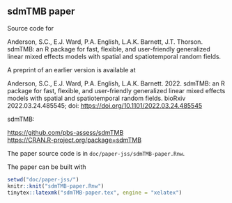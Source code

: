 ## sdmTMB paper

Source code for

Anderson, S.C., E.J. Ward, P.A. English, L.A.K. Barnett, J.T. Thorson. sdmTMB: an R package for fast, flexible, and user-friendly generalized linear mixed effects models with spatial and spatiotemporal random fields.

A preprint of an earlier version is available at

Anderson, S.C., E.J. Ward, P.A. English, L.A.K. Barnett. 2022. sdmTMB: an R package for fast, flexible, and user-friendly generalized linear mixed effects models with spatial and spatiotemporal random fields. bioRxiv 2022.03.24.485545; doi: <https://doi.org/10.1101/2022.03.24.485545>

sdmTMB:

<https://github.com/pbs-assess/sdmTMB>\
<https://CRAN.R-project.org/package=sdmTMB>

The paper source code is in `doc/paper-jss/sdmTMB-paper.Rnw`.

The paper can be built with

```r
setwd("doc/paper-jss/")
knitr::knit("sdmTMB-paper.Rnw")
tinytex::latexmk("sdmTMB-paper.tex", engine = "xelatex")
```
